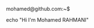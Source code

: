 <div class="terminal-bg-color">
  <p class="terminal-text-color">mohamed@github.com:~$</p><p> echo "Hi I'm Mohamed RAHMANI"</p>
</div>
